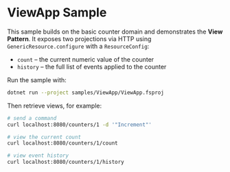 # ViewApp Sample

This sample builds on the basic counter domain and demonstrates the **View Pattern**. It exposes two projections via HTTP using `GenericResource.configure` with a `ResourceConfig`:

- `count` – the current numeric value of the counter
- `history` – the full list of events applied to the counter

Run the sample with:

```bash
dotnet run --project samples/ViewApp/ViewApp.fsproj
```

Then retrieve views, for example:

```bash
# send a command
curl localhost:8080/counters/1 -d '"Increment"'

# view the current count
curl localhost:8080/counters/1/count

# view event history
curl localhost:8080/counters/1/history
```
